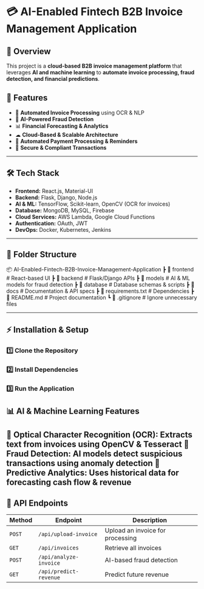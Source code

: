 # 💳 AI-Enabled Fintech B2B Invoice Management Application

## 📌 Overview
This project is a **cloud-based B2B invoice management platform** that leverages **AI and machine learning** to **automate invoice processing, fraud detection, and financial predictions**.

## 🚀 Features
- 📑 **Automated Invoice Processing** using OCR & NLP  
- 🤖 **AI-Powered Fraud Detection**  
- 📊 **Financial Forecasting & Analytics**  
- ☁ **Cloud-Based & Scalable Architecture**  
- 🔄 **Automated Payment Processing & Reminders**  
- 🔐 **Secure & Compliant Transactions**  

---

## 🛠️ Tech Stack
- **Frontend:** React.js, Material-UI  
- **Backend:** Flask, Django, Node.js  
- **AI & ML:** TensorFlow, Scikit-learn, OpenCV (OCR for invoices)  
- **Database:** MongoDB, MySQL, Firebase  
- **Cloud Services:** AWS Lambda, Google Cloud Functions  
- **Authentication:** OAuth, JWT  
- **DevOps:** Docker, Kubernetes, Jenkins  

---

## 📂 Folder Structure
📦 AI-Enabled-Fintech-B2B-Invoice-Management-Application ┣ 📂 frontend # React-based UI
┣ 📂 backend # Flask/Django APIs
┣ 📂 models # AI & ML models for fraud detection
┣ 📂 database # Database schemas & scripts
┣ 📂 docs # Documentation & API specs
┣ 📜 requirements.txt # Dependencies
┣ 📜 README.md # Project documentation
┗ 📜 .gitignore # Ignore unnecessary files

---

## ⚡ Installation & Setup
### 1️⃣ Clone the Repository
### 2️⃣ Install Dependencies 
### 3️⃣ Run the Application


## 📊 AI & Machine Learning Features


🔹 Optical Character Recognition (OCR): Extracts text from invoices using OpenCV & Tesseract
🔹 Fraud Detection: AI models detect suspicious transactions using anomaly detection
🔹 Predictive Analytics: Uses historical data for forecasting cash flow & revenue
---
## 🔗 API Endpoints
| Method | Endpoint | Description |
|--------|---------|-------------|
| `POST` | `/api/upload-invoice` | Upload an invoice for processing |
| `GET`  | `/api/invoices` | Retrieve all invoices |
| `POST` | `/api/analyze-invoice` | AI-based fraud detection |
| `GET`  | `/api/predict-revenue` | Predict future revenue |



